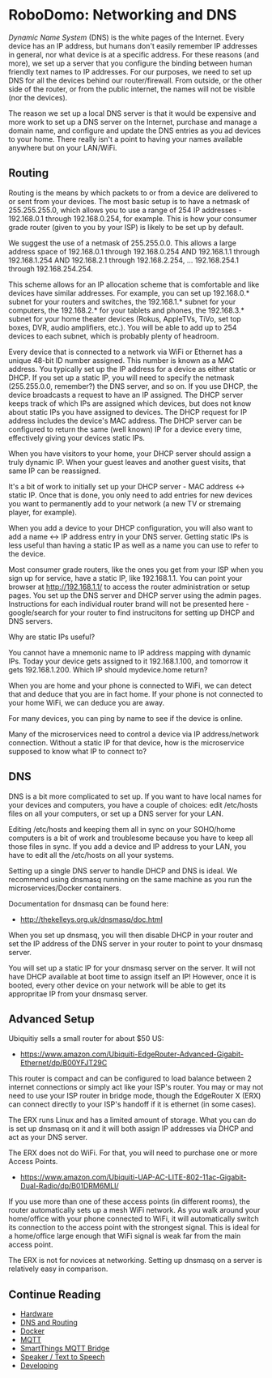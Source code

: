 # RoboDomo: Networking and DNS
_Dynamic Name System_ (DNS) is the white pages of the Internet.  Every device has an IP address, but humans don't easily
remember IP addresses in general, nor what device is at a specific address.  For these reasons (and more), we set up a
server that you configure the binding between human friendly text names to IP addresses.  For our purposes, we need to
set up DNS for all the devices behind our router/firewall.  From outside, or the other side of the router, or from the
public internet, the names will not be visible (nor the devices).

The reason we set up a local DNS server is that it would be expensive and more work to set up a DNS server on the
Internet, purchase and manage a domain name, and configure and update the DNS entries as you ad devices to your home.
There really isn't a point to having your names available anywhere but on your LAN/WiFi.

## Routing
Routing is the means by which packets to or from a device are delivered to or sent from your devices.  The most
basic setup is to have a netmask of 255.255.255.0, which allows you to use a range of 254 IP addresses - 192.168.0.1
through 192.168.0.254, for example.  This is how your consumer grade router (given to you by your ISP) is likely to be
set up by default.

We suggest the use of a netmask of 255.255.0.0.  This allows a large address space of 192.168.0.1 through 192.168.0.254 
AND 192.168.1.1 through 192.168.1.254 AND 192.168.2.1 through 192.168.2.254, ... 192.168.254.1 through 192.168.254.254.

This scheme allows for an IP allocation scheme that is comfortable and like devices have similar addresses.  For
example, you can set up 192.168.0.* subnet for your routers and switches, the 192.168.1.* subnet for your computers, the
192.168.2.* for your tablets and phones, the 192.168.3.* subnet for your home theater devices (Rokus, AppleTVs, TiVo,
set top boxes, DVR, audio amplifiers, etc.).  You will be able to add up to 254 devices to each subnet, which is
probably plenty of headroom.

Every device that is connected to a network via WiFi or Ethernet has a unique 48-bit ID number assigned.  This number is
known as a MAC address.  You typically set up the IP address for a device as either static or DHCP.  If you set up a
static IP, you will need to specify the netmask (255.255.0.0, remember?) the DNS server, and so on.  If you use DHCP,
the device broadcasts a request to have an IP assigned.  The DHCP server keeps track of which  IPs are assigned which
devices, but does not know about static IPs you have assigned to devices.  The DHCP request for IP address includes the
device's MAC address.  The DHCP server can be configured to return the same (well known) IP for a device every time,
effectively giving your devices static IPs.  

When you have visitors to your home, your DHCP server should assign a truly dynamic IP.  When your guest leaves and
another guest visits, that same IP can be reassigned.

It's a bit of work to initially set up your DHCP server - MAC address <-> static IP.  Once that is done, you only need
to add entries for new devices you want to permanently add to your network (a new TV or stremaing player, for example).

When you add a device to your DHCP configuration, you will also want to add a name <-> IP address entry in your DNS
server.  Getting static IPs is less useful than having a static IP as well as a name you can use to refer to the device.

Most consumer grade routers, like the ones you get from your ISP when you sign up for service, have a static IP, like
192.168.1.1.  You can point your browser at http://192.168.1.1/ to access the router administration or setup pages.  You
set up the DNS server and DHCP server using the admin pages.  Instructions for each individual router brand will not be
presented here - google/search for your router to find instrucitons for setting up DHCP and DNS servers.

Why are static IPs useful?  

You cannot have a mnemonic name to IP address mapping with dynamic IPs.  Today your device gets assigned to it 
192.168.1.100, and tomorrow it gets 192.168.1.200.  Which IP should mydevice.home return?

When you are home and your phone is connected to WiFi, we can detect that and deduce that you are in fact home.  If your
phone is not connected to your home WiFi, we can deduce you are away.

For many devices, you can ping by name to see if the device is online.  

Many of the microservices need to control a device via IP address/network connection.  Without a static IP for that
device, how is the microservice supposed to know what IP to connect to?

## DNS
DNS is a bit more complicated to set up.  If you want to have local names for your devices and computers, you have a
couple of choices: edit /etc/hosts files on all your computers, or set up a DNS server for your LAN.

Editing /etc/hosts and keeping them all in sync on your SOHO/home computers is a bit of work and troublesome because you
have to keep all those files in sync.  If you add a device and IP address to your LAN, you have to edit all the
/etc/hosts on all your systems.  

Setting up a single DNS server to handle DHCP and DNS is ideal.  We recommend using dnsmasq running on the same machine
as you run the microservices/Docker containers.

Documentation for dnsmasq can be found here:
* http://thekelleys.org.uk/dnsmasq/doc.html

When you set up dnsmasq, you will then disable DHCP in your router and set the IP address of the DNS server in your
router to point to your dnsmasq server.  

You will set up a static IP for your dnsmasq server on the server.  It will not have DHCP available at boot time to
assign itself an IP!  However, once it is booted, every other device on your network will be able to get its appropritae
IP from your dnsmasq server.

## Advanced Setup
Ubiquitiy sells a small router for about $50 US:
* https://www.amazon.com/Ubiquiti-EdgeRouter-Advanced-Gigabit-Ethernet/dp/B00YFJT29C

This router is compact and can be configured to load balance between 2 internet connections or simply act like your
ISP's router.  You may or may not need to use your ISP router in bridge mode, though the EdgeRouter X (ERX) can connect
directly to your ISP's handoff if it is ethernet (in some cases).

The ERX runs Linux and has a limited amount of storage.  What you can do is set up dnsmasq on it and it will both assign
IP addresses via DHCP and act as your DNS server.

The ERX does not do WiFi.  For that, you will need to purchase one or more Access Points.
* https://www.amazon.com/Ubiquiti-UAP-AC-LITE-802-11ac-Gigabit-Dual-Radio/dp/B01DRM6MLI/

If you use more than one of these access points (in different rooms), the router automatically sets up a mesh WiFi
network.  As you walk around your home/office with your phone connected to WiFi, it will automatically switch its
connection to the access point with the strongest signal.  This is ideal for a home/office large enough that WiFi signal
is weak far from the main access point.

The ERX is not for novices at networking.  Setting up dnsmasq on a server is relatively easy in comparison.

## Continue Reading

* [Hardware](./Hardware.md)
* [DNS and Routing](./Networking.md)
* [Docker](./Docker.md)
* [MQTT](./MQTT.md)
* [SmartThings MQTT Bridge](./MQTTBridge.md)
* [Speaker / Text to Speech](./RoboSpeak.md)
* [Developing](./Developing.md)

